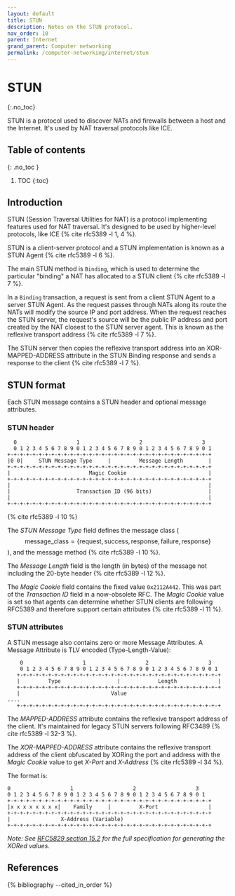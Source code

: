 ```yaml
---
layout: default
title: STUN
description: Notes on the STUN protocol.
nav_order: 10
parent: Internet
grand_parent: Computer networking
permalink: /computer-networking/internet/stun
---
```


<!-- prettier-ignore-start -->

# STUN
{:.no_toc}

STUN is a protocol used to discover NATs and firewalls between a host and the Internet. It's used by NAT traversal protocols like ICE.

## Table of contents
{: .no_toc }

1. TOC
{:toc}

<!-- prettier-ignore-end -->

## Introduction

STUN (Session Traversal Utilities for NAT) is a protocol implementing features used for NAT traversal. It's designed to be used by higher-level protocols, like ICE {% cite rfc5389 -l 1, 4 %}.

STUN is a client-server protocol and a STUN implementation is known as a STUN Agent {% cite rfc5389 -l 6 %}.

The main STUN method is `Binding`, which is used to determine the particular "binding" a NAT has allocated to a STUN client {% cite rfc5389 -l 7 %}.

In a `Binding` transaction, a request is sent from a client STUN Agent to a server STUN Agent. As the request passes through NATs along its route the NATs will modify the source IP and port address. When the request reaches the STUN server, the request's source will be the public IP address and port created by the NAT closest to the STUN server agent. This is known as the reflexive transport address {% cite rfc5389 -l 7 %}.

The STUN server then copies the reflexive transport address into an XOR-MAPPED-ADDRESS attribute in the STUN Binding response and sends a response to the client {% cite rfc5389 -l 7 %}.

## STUN format

Each STUN message contains a STUN header and optional message attributes.

### STUN header

```
  0                   1                   2                   3
  0 1 2 3 4 5 6 7 8 9 0 1 2 3 4 5 6 7 8 9 0 1 2 3 4 5 6 7 8 9 0 1
+-+-+-+-+-+-+-+-+-+-+-+-+-+-+-+-+-+-+-+-+-+-+-+-+-+-+-+-+-+-+-+-+
|0 0|     STUN Message Type     |         Message Length        |
+-+-+-+-+-+-+-+-+-+-+-+-+-+-+-+-+-+-+-+-+-+-+-+-+-+-+-+-+-+-+-+-+
|                         Magic Cookie                          |
+-+-+-+-+-+-+-+-+-+-+-+-+-+-+-+-+-+-+-+-+-+-+-+-+-+-+-+-+-+-+-+-+
|                                                               |
|                     Transaction ID (96 bits)                  |
|                                                               |
+-+-+-+-+-+-+-+-+-+-+-+-+-+-+-+-+-+-+-+-+-+-+-+-+-+-+-+-+-+-+-+-+
```

{% cite rfc5389 -l 10 %}

The _STUN Message Type_ field defines the message class ($$ \text{message_class} = \{ \text{request}, \text{success}, \text{response}, \text{failure}, \text{response} \} $$), and the message method {% cite rfc5389 -l 10 %}.

The _Message Length_ field is the length (in bytes) of the message not including the 20-byte header {% cite rfc5389 -l 12 %}.

The _Magic Cookie_ field contains the fixed value `0x2112A442`. This was part of the _Transaction ID_ field in a now-obsolete RFC. The _Magic Cookie_ value is set so that agents can determine whether STUN clients are following RFC5389 and therefore support certain attributes {% cite rfc5389 -l 11 %}.

### STUN attributes 

A STUN message also contains zero or more Message Attributes. A Message Attribute is TLV encoded (Type-Length-Value):

```
    0                   1                   2                   3
    0 1 2 3 4 5 6 7 8 9 0 1 2 3 4 5 6 7 8 9 0 1 2 3 4 5 6 7 8 9 0 1
   +-+-+-+-+-+-+-+-+-+-+-+-+-+-+-+-+-+-+-+-+-+-+-+-+-+-+-+-+-+-+-+-+
   |         Type                  |            Length             |
   +-+-+-+-+-+-+-+-+-+-+-+-+-+-+-+-+-+-+-+-+-+-+-+-+-+-+-+-+-+-+-+-+
   |                             Value                             ....
   +-+-+-+-+-+-+-+-+-+-+-+-+-+-+-+-+-+-+-+-+-+-+-+-+-+-+-+-+-+-+-+-+
```

The _MAPPED-ADDRESS_ attribute contains the reflexive transport address of the client. It's maintained for legacy STUN servers following RFC3489 {% cite rfc5389 -l 32-3 %}.

The _XOR-MAPPED-ADDRESS_ attribute contains the reflexive transport address of the client obfuscated by XORing the port and address with the _Magic Cookie_ value to get _X-Port_ and _X-Address_ {% cite rfc5389 -l 34 %}.

The format is:

```
0                   1                   2                   3
0 1 2 3 4 5 6 7 8 9 0 1 2 3 4 5 6 7 8 9 0 1 2 3 4 5 6 7 8 9 0 1
+-+-+-+-+-+-+-+-+-+-+-+-+-+-+-+-+-+-+-+-+-+-+-+-+-+-+-+-+-+-+-+-+
|x x x x x x x x|    Family     |         X-Port                |
+-+-+-+-+-+-+-+-+-+-+-+-+-+-+-+-+-+-+-+-+-+-+-+-+-+-+-+-+-+-+-+-+
|                X-Address (Variable)
+-+-+-+-+-+-+-+-+-+-+-+-+-+-+-+-+-+-+-+-+-+-+-+-+-+-+-+-+-+-+-+-+
```

_Note: See [RFC5829 section 15.2](https://tools.ietf.org/html/rfc5389#section-15.2) for the full specification for generating the XORed values_.

## References

{% bibliography --cited_in_order %}
